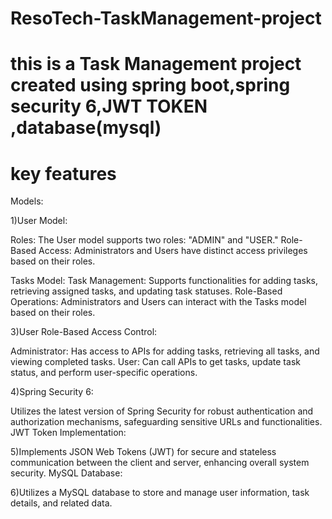 # ResoTech-TaskManagement-project
# this is a Task Management project created using spring boot,spring security 6,JWT TOKEN ,database(mysql)
# key features 

Models:

1)User Model:

Roles: The User model supports two roles: "ADMIN" and "USER."
Role-Based Access: Administrators and Users have distinct access privileges based on their roles.

 Tasks Model:
       Task Management: Supports functionalities for adding tasks, retrieving assigned tasks, and updating task statuses.
       Role-Based Operations: Administrators and Users can interact with the Tasks model based on their roles.

3)User Role-Based Access Control:

  Administrator: Has access to APIs for adding tasks, retrieving all tasks, and viewing completed tasks.
  User: Can call APIs to get tasks, update task status, and perform user-specific operations.
   
4)Spring Security 6:

Utilizes the latest version of Spring Security for robust authentication and authorization mechanisms, safeguarding sensitive URLs and functionalities.
JWT Token Implementation:

5)Implements JSON Web Tokens (JWT) for secure and stateless communication between the client and server, enhancing overall system security.
MySQL Database:

6)Utilizes a MySQL database to store and manage user information, task details, and related data.
